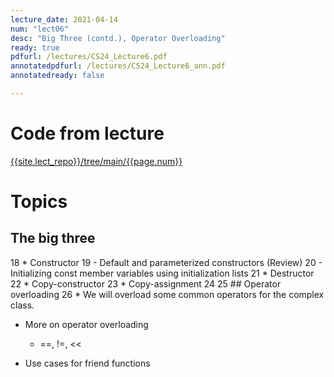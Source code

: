 ```yaml
---
lecture_date: 2021-04-14
num: "lect06"
desc: "Big Three (contd.), Operator Overloading"
ready: true
pdfurl: /lectures/CS24_Lecture6.pdf
annotatedpdfurl: /lectures/CS24_Lecture6_ann.pdf
annotatedready: false

---
```


# Code from lecture
[{{site.lect_repo}}/tree/main/{{page.num}}]({{site.lect_repo}}/tree/main/{{page.num}})

# Topics

## The big three 
 18 * Constructor
 19     - Default and parameterized constructors (Review)
 20     - Initializing const member variables using initialization lists
 21 * Destructor
 22 * Copy-constructor
 23 * Copy-assignment
 24
 25 ## Operator overloading
 26 * We will overload some common operators for the complex class.

* More on operator overloading
	- ==, !=, << 
	
* Use cases for friend functions

